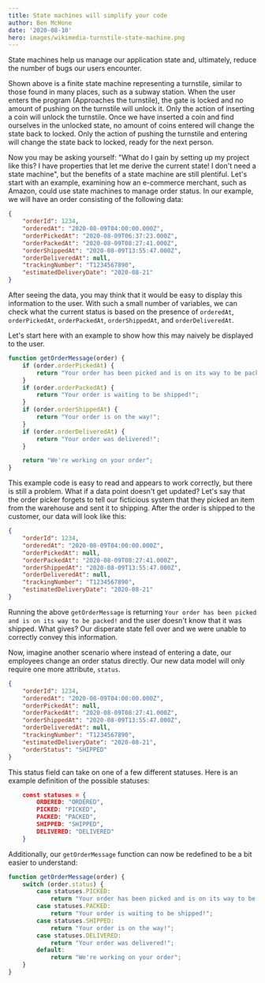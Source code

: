 ```yaml
---
title: State machines will simplify your code
author: Ben McHone
date: '2020-08-10'
hero: images/wikimedia-turnstile-state-machine.png
---
```

State machines help us manage our application state and, ultimately, reduce the number of bugs our users encounter.

Shown above is a finite state machine representing a turnstile, similar to those found in many places, such as a subway station. When the user enters the program (Approaches the turnstile), the gate is locked and no amount of pushing on the turnstile will unlock it. Only the action of inserting a coin will unlock the turnstile. Once we have inserted a coin and find ourselves in the unlocked state, no amount of coins entered will change the state back to locked. Only the action of pushing the turnstile and entering will change the state back to locked, ready for the next person.

Now you may be asking yourself: "What do I gain by setting up my project like this? I have properties that let me derive the current state! I don't need a state machine", but the benefits of a state machine are still plentiful. Let's start with an example, examining how an e-commerce merchant, such as Amazon, could use state machines to manage order status. In our example, we will have an order consisting of the following data:

```json
{
    "orderId": 1234,
    "orderedAt": "2020-08-09T04:00:00.000Z",
    "orderPickedAt": "2020-08-09T06:37:23.000Z",
    "orderPackedAt": "2020-08-09T08:27:41.000Z",
    "orderShippedAt": "2020-08-09T13:55:47.000Z",
    "orderDeliveredAt": null,
    "trackingNumber": "T1234567890",
    "estimatedDeliveryDate": "2020-08-21"
}
```

After seeing the data, you may think that it would be easy to display this information to the user. With such a small number of variables, we can check what the current status is based on the presence of `orderedAt`, `orderPickedAt`, `orderPackedAt`, `orderShippedAt`, and `orderDeliveredAt`.

Let's start here with an example to show how this may naively be displayed to the user.

```Javascript
function getOrderMessage(order) {
    if (order.orderPickedAt) {
        return "Your order has been picked and is on its way to be packed!";
    }
    if (order.orderPackedAt) {
        return "Your order is waiting to be shipped!";
    }
    if (order.orderShippedAt) {
        return "Your order is on the way!";
    }
    if (order.orderDeliveredAt) {
        return "Your order was delivered!";
    }

    return "We're working on your order";
}

```

This example code is easy to read and appears to work correctly, but there is still a problem. What if a data point doesn't get updated? Let's say that the order picker forgets to tell our ficticious system that they picked an item from the warehouse and sent it to shipping. After the order is shipped to the customer, our data will look like this:

```json
{
    "orderId": 1234,
    "orderedAt": "2020-08-09T04:00:00.000Z",
    "orderPickedAt": null,
    "orderPackedAt": "2020-08-09T08:27:41.000Z",
    "orderShippedAt": "2020-08-09T13:55:47.000Z",
    "orderDeliveredAt": null,
    "trackingNumber": "T1234567890",
    "estimatedDeliveryDate": "2020-08-21"
}
```

Running the above `getOrderMessage` is returning `Your order has been picked and is on its way to be packed!` and the user doesn't know that it was shipped. What gives? Our disperate state fell over and we were unable to correctly convey this information.  
  
Now, imagine another scenario where instead of entering a date, our employees change an order status directly. Our new data model will only require one more attribute, `status`.

```json
{
    "orderId": 1234,
    "orderedAt": "2020-08-09T04:00:00.000Z",
    "orderPickedAt": null,
    "orderPackedAt": "2020-08-09T08:27:41.000Z",
    "orderShippedAt": "2020-08-09T13:55:47.000Z",
    "orderDeliveredAt": null,
    "trackingNumber": "T1234567890",
    "estimatedDeliveryDate": "2020-08-21",
    "orderStatus": "SHIPPED"
}
```
This status field can take on one of a few different statuses. Here is an example definition of the possible statuses:

```json
    const statuses = {
        ORDERED: "ORDERED",
        PICKED: "PICKED",
        PACKED: "PACKED",
        SHIPPED: "SHIPPED",
        DELIVERED: "DELIVERED"
    }
```

Additionally, our `getOrderMessage` function can now be redefined to be a bit easier to understand:

```javascript
function getOrderMessage(order) {
    switch (order.status) {
        case statuses.PICKED:
            return "Your order has been picked and is on its way to be packed!";
        case statuses.PACKED:
            return "Your order is waiting to be shipped!";
        case statuses.SHIPPED:
            return "Your order is on the way!";
        case statuses.DELIVERED:
            return "Your order was delivered!";
        default:
            return "We're working on your order";
    }
}
```
